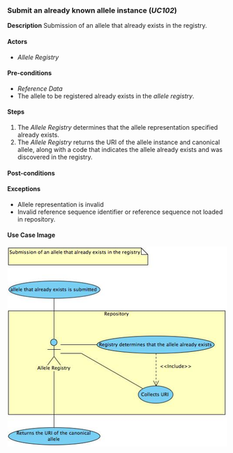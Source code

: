 ### Submit an already known allele instance (*UC102*)

**Description**
Submission of an allele that already exists in the registry.

#### Actors
- *Allele Registry*

#### Pre-conditions

- *Reference Data*
- The allele to be registered already exists in the *allele registry*.

#### Steps
1. The *Allele Registry* determines that the allele representation specified already exists.
2. The *Allele Registry* returns the URI of the allele instance and canonical allele, along with a code that indicates the allele already exists and was discovered in the registry.

#### Post-conditions

#### Exceptions
- Allele representation is invalid
- Invalid reference sequence identifier or reference sequence not loaded in repository.

#### Use Case Image

![logo](https://github.com/clingen-data-model/allele-registry/blob/master/images/UC102.jpg)
